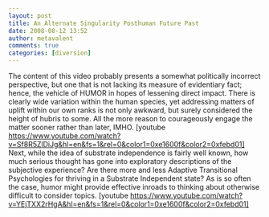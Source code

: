 ```yaml
---
layout: post
title: An Alternate Singularity Posthuman Future Past
date: 2008-08-12 13:52
author: metavalent
comments: true
categories: [diversion]
---
```

The content of this video probably presents a somewhat politically incorrect perspective, but one that is not lacking its measure of evidentiary fact; hence, the vehicle of HUMOR in hopes of lessening direct impact. There is clearly wide variation within the human species, yet addressing matters of uplift within our own ranks is not only awkward, but surely considered the height of hubris to some. All the more reason to courageously engage the matter sooner rather than later, IMHO.
[youtube https://www.youtube.com/watch?v=Sf8R5ZlDiJg&hl=en&fs=1&rel=0&color1=0xe1600f&color2=0xfebd01]
Next, while the idea of substrate independence is fairly well known, how much serious thought has gone into exploratory descriptions of the subjective experience? Are there more and less Adaptive Transitional Psychologies for thriving in a Substrate Independent state? As is so often the case, humor might provide effective inroads to thinking about otherwise difficult to consider topics.
[youtube https://www.youtube.com/watch?v=YEjTXX2rHgA&hl=en&fs=1&rel=0&color1=0xe1600f&color2=0xfebd01]

